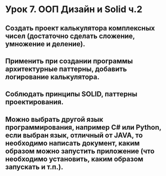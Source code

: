 # Урок 7. ООП Дизайн и Solid ч.2
## Создать проект калькулятора комплексных чисел (достаточно сделать сложение, умножение и деление).
## Применить при создании программы архитектурные паттерны, добавить логирование калькулятора.
## Соблюдать принципы SOLID, паттерны проектирования.
## Можно выбрать другой язык программирования, например C# или Python, если выбран язык, отличный от JAVA, то необходимо написать документ, каким образом можно запустить приложение (что необходимо установить, каким образом запускать и т.п.).
